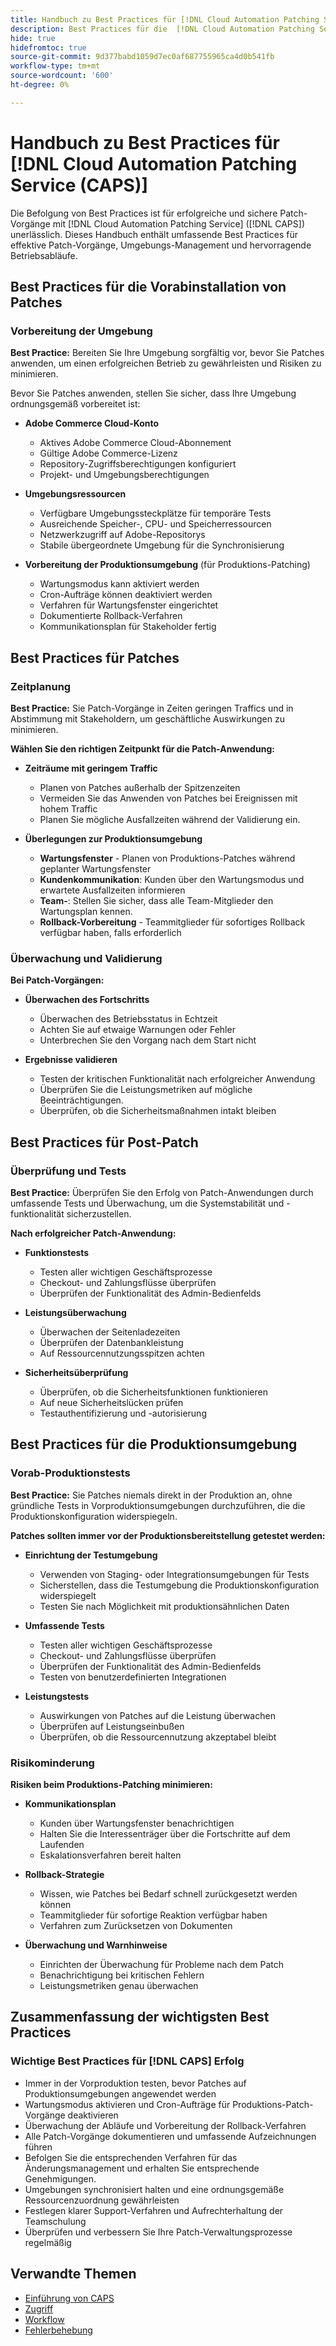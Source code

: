 ```yaml
---
title: Handbuch zu Best Practices für [!DNL Cloud Automation Patching Service (CAPS)]
description: Best Practices für die  [!DNL Cloud Automation Patching Service (CAPS)]  und sichere Verwendung
hide: true
hidefromtoc: true
source-git-commit: 9d377babd1059d7ec0af687755965ca4d0b541fb
workflow-type: tm+mt
source-wordcount: '600'
ht-degree: 0%

---
```


# Handbuch zu Best Practices für [!DNL Cloud Automation Patching Service (CAPS)]

Die Befolgung von Best Practices ist für erfolgreiche und sichere Patch-Vorgänge mit [!DNL Cloud Automation Patching Service] ([!DNL CAPS]) unerlässlich. Dieses Handbuch enthält umfassende Best Practices für effektive Patch-Vorgänge, Umgebungs-Management und hervorragende Betriebsabläufe.

## Best Practices für die Vorabinstallation von Patches

### Vorbereitung der Umgebung

**Best Practice:** Bereiten Sie Ihre Umgebung sorgfältig vor, bevor Sie Patches anwenden, um einen erfolgreichen Betrieb zu gewährleisten und Risiken zu minimieren.

Bevor Sie Patches anwenden, stellen Sie sicher, dass Ihre Umgebung ordnungsgemäß vorbereitet ist:

* **Adobe Commerce Cloud-Konto**
   * Aktives Adobe Commerce Cloud-Abonnement
   * Gültige Adobe Commerce-Lizenz
   * Repository-Zugriffsberechtigungen konfiguriert
   * Projekt- und Umgebungsberechtigungen

* **Umgebungsressourcen**
   * Verfügbare Umgebungssteckplätze für temporäre Tests
   * Ausreichende Speicher-, CPU- und Speicherressourcen
   * Netzwerkzugriff auf Adobe-Repositorys
   * Stabile übergeordnete Umgebung für die Synchronisierung

* **Vorbereitung der Produktionsumgebung** (für Produktions-Patching)
   * Wartungsmodus kann aktiviert werden
   * Cron-Aufträge können deaktiviert werden
   * Verfahren für Wartungsfenster eingerichtet
   * Dokumentierte Rollback-Verfahren
   * Kommunikationsplan für Stakeholder fertig

## Best Practices für Patches

### Zeitplanung

**Best Practice:** Sie Patch-Vorgänge in Zeiten geringen Traffics und in Abstimmung mit Stakeholdern, um geschäftliche Auswirkungen zu minimieren.

**Wählen Sie den richtigen Zeitpunkt für die Patch-Anwendung:**

* **Zeiträume mit geringem Traffic**
   * Planen von Patches außerhalb der Spitzenzeiten
   * Vermeiden Sie das Anwenden von Patches bei Ereignissen mit hohem Traffic
   * Planen Sie mögliche Ausfallzeiten während der Validierung ein.

* **Überlegungen zur Produktionsumgebung**
   * **Wartungsfenster** - Planen von Produktions-Patches während geplanter Wartungsfenster
   * **Kundenkommunikation**: Kunden über den Wartungsmodus und erwartete Ausfallzeiten informieren
   * **Team-**: Stellen Sie sicher, dass alle Team-Mitglieder den Wartungsplan kennen.
   * **Rollback-Vorbereitung** - Teammitglieder für sofortiges Rollback verfügbar haben, falls erforderlich

### Überwachung und Validierung

**Bei Patch-Vorgängen:**

* **Überwachen des Fortschritts**
   * Überwachen des Betriebsstatus in Echtzeit
   * Achten Sie auf etwaige Warnungen oder Fehler
   * Unterbrechen Sie den Vorgang nach dem Start nicht

* **Ergebnisse validieren**
   * Testen der kritischen Funktionalität nach erfolgreicher Anwendung
   * Überprüfen Sie die Leistungsmetriken auf mögliche Beeinträchtigungen.
   * Überprüfen, ob die Sicherheitsmaßnahmen intakt bleiben

## Best Practices für Post-Patch

### Überprüfung und Tests

**Best Practice:** Überprüfen Sie den Erfolg von Patch-Anwendungen durch umfassende Tests und Überwachung, um die Systemstabilität und -funktionalität sicherzustellen.

**Nach erfolgreicher Patch-Anwendung:**

* **Funktionstests**
   * Testen aller wichtigen Geschäftsprozesse
   * Checkout- und Zahlungsflüsse überprüfen
   * Überprüfen der Funktionalität des Admin-Bedienfelds

* **Leistungsüberwachung**
   * Überwachen der Seitenladezeiten
   * Überprüfen der Datenbankleistung
   * Auf Ressourcennutzungsspitzen achten

* **Sicherheitsüberprüfung**
   * Überprüfen, ob die Sicherheitsfunktionen funktionieren
   * Auf neue Sicherheitslücken prüfen
   * Testauthentifizierung und -autorisierung

## Best Practices für die Produktionsumgebung

### Vorab-Produktionstests

**Best Practice:** Sie Patches niemals direkt in der Produktion an, ohne gründliche Tests in Vorproduktionsumgebungen durchzuführen, die die Produktionskonfiguration widerspiegeln.

**Patches sollten immer vor der Produktionsbereitstellung getestet werden:**

* **Einrichtung der Testumgebung**
   * Verwenden von Staging- oder Integrationsumgebungen für Tests
   * Sicherstellen, dass die Testumgebung die Produktionskonfiguration widerspiegelt
   * Testen Sie nach Möglichkeit mit produktionsähnlichen Daten

* **Umfassende Tests**
   * Testen aller wichtigen Geschäftsprozesse
   * Checkout- und Zahlungsflüsse überprüfen
   * Überprüfen der Funktionalität des Admin-Bedienfelds
   * Testen von benutzerdefinierten Integrationen

* **Leistungstests**
   * Auswirkungen von Patches auf die Leistung überwachen
   * Überprüfen auf Leistungseinbußen
   * Überprüfen, ob die Ressourcennutzung akzeptabel bleibt

### Risikominderung

**Risiken beim Produktions-Patching minimieren:**

* **Kommunikationsplan**
   * Kunden über Wartungsfenster benachrichtigen
   * Halten Sie die Interessenträger über die Fortschritte auf dem Laufenden
   * Eskalationsverfahren bereit halten

* **Rollback-Strategie**
   * Wissen, wie Patches bei Bedarf schnell zurückgesetzt werden können
   * Teammitglieder für sofortige Reaktion verfügbar haben
   * Verfahren zum Zurücksetzen von Dokumenten

* **Überwachung und Warnhinweise**
   * Einrichten der Überwachung für Probleme nach dem Patch
   * Benachrichtigung bei kritischen Fehlern
   * Leistungsmetriken genau überwachen

## Zusammenfassung der wichtigsten Best Practices

### Wichtige Best Practices für [!DNL CAPS] Erfolg

* Immer in der Vorproduktion testen, bevor Patches auf Produktionsumgebungen angewendet werden
* Wartungsmodus aktivieren und Cron-Aufträge für Produktions-Patch-Vorgänge deaktivieren
* Überwachung der Abläufe und Vorbereitung der Rollback-Verfahren
* Alle Patch-Vorgänge dokumentieren und umfassende Aufzeichnungen führen
* Befolgen Sie die entsprechenden Verfahren für das Änderungsmanagement und erhalten Sie entsprechende Genehmigungen.
* Umgebungen synchronisiert halten und eine ordnungsgemäße Ressourcenzuordnung gewährleisten
* Festlegen klarer Support-Verfahren und Aufrechterhaltung der Teamschulung
* Überprüfen und verbessern Sie Ihre Patch-Verwaltungsprozesse regelmäßig

## Verwandte Themen

* [Einführung von CAPS](intro.md)
* [Zugriff](access.md)
* [Workflow](workflow.md)
* [Fehlerbehebung](troubleshooting.md)
